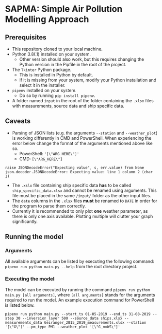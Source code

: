 # SAPMA: Simple Air Pollution Modelling Approach

## Prerequisites
- This repository cloned to your local machine.
- Python 3.8(.1) installed on your system.
    - Other version should also work, but this requires changing the Python version in the Pipfile in the root of the project.
- The `Tkinter` Python package.
    - This is installed in Python by default.
    - If it is missing from your system, modify your Python installation and select it in the installer.
- `pipenv` installed on your system.
    - Do so by running `pip install pipenv`.
- A folder named `input` in the root of the folder containing the `.xlsx` files with measurements, source data and ship specific data.

## Caveats
- Parsing of JSON lists (e.g. the arguments `--station` and `--weather_plot`) is working differently in CMD and PowerShell. When experiencing the error below change the format of the arguments mentioned above like so.
    - PowerShell: `'[\"ARG_HERE\"]'`
    - CMD: `[\"ARG_HERE\"]`

```
raise JSONDecodeError("Expecting value", s, err.value) from None
json.decoder.JSONDecodeError: Expecting value: line 1 column 2 (char 1)
```
- The `.xslx` file containing ship specific data **has** to be called `ship_specific_data.xlsx` and cannot be renamed using arguments. This file must be placed in the same `/input/` folder as the other input files.
- The `date` columns in the `.xlsx` files **must** be renamed to `DATE` in order for the program to parse them correctly.
- Currently it is recommended to only plot **one** weather parameter, as there is only one axis available. Plotting multiple will clutter your graph significantly.

## Running the model

### Arguments
All available arguments can be listed by executing the following command: `pipenv run python main.py --help` from the root directory project.

### Executing the model
The model can be executed by running the command `pipenv run python main.py [all arguments]`, where `[all arguments]` stands for the arguments required to run the model. An example execution command for PowerShell is listed below.
```
pipenv run python main.py --start_ts 01-05-2019 --end_ts 31-08-2019 --step 30 --inversion_layer 500 --source_data ships.xlsx --measurements_data Geiranger_2015_2019_measurements.xlsx --station '[\"G\"]' --pm_type PM1 --weather_plot '[\"G_mxWS\"]'
```
